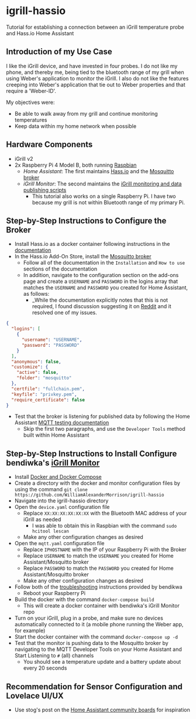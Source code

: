 # igrill-hassio
Tutorial for establishing a connection between an iGrill temperature probe and Hass.io Home Assistant

## Introduction of my Use Case
I like the iGrill device, and have invested in four probes. I do not like my phone, and thereby me, being tied to the bluetooth range of my grill when using Weber's application to monitor the iGrill. I also do not like the features creeping into Weber's application that tie out to Weber properties and that require a 'Weber-ID'. 

My objectives were:
* Be able to walk away from my grill and continue monitoring temperatures
* Keep data within my home network when possible

## Hardware Components
* iGrill v2
* 2x Raspberry Pi 4 Model B, both running [Raspbian](https://www.raspberrypi.org/downloads/raspbian/)
  * *Home Assistant*: The first maintains [Hass.io](https://www.home-assistant.io/hassio) and the [Mosquitto broker](https://github.com/home-assistant/hassio-addons/blob/master/mosquitto/README.md)
  * *iGrill Monitor*: The second maintains the [iGrill monitoring and data publishing scripts](https://github.com/bendikwa/igrill)
    * This tutorial also works on a single Raspberry Pi. I have two because my grill is not within Bluetooth range of my primary Pi.

## Step-by-Step Instructions to Configure the Broker
* Install Hass.io as a docker container following instructions in the [documentation](https://github.com/home-assistant/hassio-installer)
* In the Hass.io Add-On Store, install the [Mosquitto broker](https://github.com/home-assistant/hassio-addons/blob/master/mosquitto/README.md)
  * Follow all of the documentation in the `Installation` and `How to use` sections of the documentation
  * In addition, navigate to the configuration section on the add-ons page and create a `USERNAME` and `PASSWORD` in the logins array that matches the `USERNAME` and `PASSWORD` you created for Home Assistant, as follows:
    * _While the documentation explicitly notes that this is not required, I found discussion suggesting it on [Reddit](https://www.reddit.com/r/homeassistant/comments/c8r8fc/mqtt_hassio_embedded_broker_need_help/esqlhq3/) and it resolved one of my issues.  
```json
{
  "logins": [
    {
      "username": "USERNAME",
      "password": "PASSWORD"
    }
  ],
  "anonymous": false,
  "customize": {
    "active": false,
    "folder": "mosquitto"
  },
  "certfile": "fullchain.pem",
  "keyfile": "privkey.pem",
  "require_certificate": false
}
```
* Test that the broker is listening for published data by following the Home Assistant [MQTT testing documentation](https://www.home-assistant.io/docs/mqtt/testing/)
  * Skip the first two paragraphs, and use the `Developer Tools` method built within Home Assistant

## Step-by-Step Instructions to Install  Configure bendiwka's [iGrill Monitor](https://github.com/bendikwa/igrill)
* Install [Docker and Docker Compose](https://withblue.ink/2019/07/13/yes-you-can-run-docker-on-raspbian.html)
* Create a directory with the docker and monitor configuration files by using the command `git clone https://github.com/WilliamAlexanderMorrison/igrill-hassio`
* Navigate into the igrill-hassio directory 
* Open the `device.yaml` configuration file 
  * Replace `XX:XX:XX:XX:XX:XX` with the Bluetooth MAC address of your iGrill as needed
    * I was able to obtain this in Raspbian with the command `sudo hcitool lescan`
  * Make any other configuration changes as desired
* Open the `mqtt.yaml` configuration file
  * Replace `IPHOSTNAME` with the IP of your Raspberry Pi with the Broker
  * Replace `USERNAME` to match the `USERNAME` you created for Home Assistant/Mosquitto broker
  * Replace `PASSWORD` to match the `PASSWORD` you created for Home Assistant/Mosquitto broker
  * Make any other configuration changes as desired
* Follow both of the [troubleshooting](https://github.com/bendikwa/igrill#troubleshooting) instructions provided by bendikwa
  * Reboot your Raspberry Pi
* Build the docker with the command `docker-compose build`
  * This will create a docker container with bendiwka's iGrill Monitor repo
* Turn on your iGrill, plug in a probe, and make sure no devices automatically connected to it (a mobile phone running the Weber app, for example)
* Start the docker container with the command `docker-compose up -d`
* Test that the monitor is pushing data to the Mosquitto broker by navigating to the MQTT Developer Tools on your Home Assistant and Start Listening to `#` (all) channels
  * You should see a temperature update and a battery update about every 20 seconds

## Recommendation for Sensor Configuration and Lovelace UI/UX
* Use stog's post on the [Home Assistant community boards](https://community.home-assistant.io/t/weber-igrill-2-integration-with-lovelace-ui/61880) for inspiration

